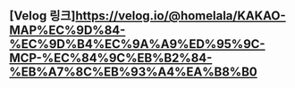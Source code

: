 
## [Velog 링크]https://velog.io/@homelala/KAKAO-MAP%EC%9D%84-%EC%9D%B4%EC%9A%A9%ED%95%9C-MCP-%EC%84%9C%EB%B2%84-%EB%A7%8C%EB%93%A4%EA%B8%B0
